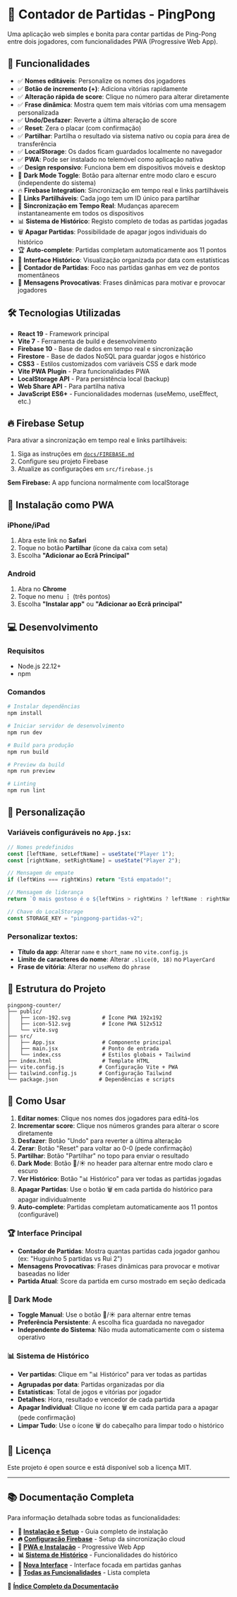 # 🏓 Contador de Partidas - PingPong

Uma aplicação web simples e bonita para contar partidas de Ping-Pong entre dois jogadores, com funcionalidades PWA (Progressive Web App).

## 🚀 Funcionalidades

- ✅ **Nomes editáveis**: Personalize os nomes dos jogadores
- ✅ **Botão de incremento (+)**: Adiciona vitórias rapidamente
- ✅ **Alteração rápida de score**: Clique no número para alterar diretamente
- ✅ **Frase dinâmica**: Mostra quem tem mais vitórias com uma mensagem personalizada
- ✅ **Undo/Desfazer**: Reverte a última alteração de score
- ✅ **Reset**: Zera o placar (com confirmação)
- ✅ **Partilhar**: Partilha o resultado via sistema nativo ou copia para área de transferência
- ✅ **LocalStorage**: Os dados ficam guardados localmente no navegador
- ✅ **PWA**: Pode ser instalado no telemóvel como aplicação nativa
- ✅ **Design responsivo**: Funciona bem em dispositivos móveis e desktop
- 🌙 **Dark Mode Toggle**: Botão para alternar entre modo claro e escuro (independente do sistema)
- 🔥 **Firebase Integration**: Sincronização em tempo real e links partilháveis
- 🔗 **Links Partilháveis**: Cada jogo tem um ID único para partilhar
- 🔄 **Sincronização em Tempo Real**: Mudanças aparecem instantaneamente em todos os dispositivos
- 📊 **Sistema de Histórico**: Registo completo de todas as partidas jogadas
- 🗑️ **Apagar Partidas**: Possibilidade de apagar jogos individuais do histórico
- 🏆 **Auto-complete**: Partidas completam automaticamente aos 11 pontos
- 📱 **Interface Histórico**: Visualização organizada por data com estatísticas
- 🎯 **Contador de Partidas**: Foco nas partidas ganhas em vez de pontos momentâneos
- 💬 **Mensagens Provocativas**: Frases dinâmicas para motivar e provocar jogadores

## 🛠️ Tecnologias Utilizadas

- **React 19** - Framework principal
- **Vite 7** - Ferramenta de build e desenvolvimento
- **Firebase 10** - Base de dados em tempo real e sincronização
- **Firestore** - Base de dados NoSQL para guardar jogos e histórico
- **CSS3** - Estilos customizados com variáveis CSS e dark mode
- **Vite PWA Plugin** - Para funcionalidades PWA
- **LocalStorage API** - Para persistência local (backup)
- **Web Share API** - Para partilha nativa
- **JavaScript ES6+** - Funcionalidades modernas (useMemo, useEffect, etc.)

## 🔥 Firebase Setup

Para ativar a sincronização em tempo real e links partilháveis:
1. Siga as instruções em [`docs/FIREBASE.md`](docs/FIREBASE.md)
2. Configure seu projeto Firebase
3. Atualize as configurações em `src/firebase.js`

**Sem Firebase:** A app funciona normalmente com localStorage

## 📱 Instalação como PWA

### iPhone/iPad
1. Abra este link no **Safari**
2. Toque no botão **Partilhar** (ícone da caixa com seta)
3. Escolha **"Adicionar ao Ecrã Principal"**

### Android
1. Abra no **Chrome**
2. Toque no menu **⋮** (três pontos)
3. Escolha **"Instalar app"** ou **"Adicionar ao Ecrã principal"**

## 💻 Desenvolvimento

### Requisitos
- Node.js 22.12+
- npm

### Comandos

```bash
# Instalar dependências
npm install

# Iniciar servidor de desenvolvimento
npm run dev

# Build para produção
npm run build

# Preview da build
npm run preview

# Linting
npm run lint
```

## 🎨 Personalização

### Variáveis configuráveis no `App.jsx`:

```javascript
// Nomes predefinidos
const [leftName, setLeftName] = useState("Player 1");
const [rightName, setRightName] = useState("Player 2");

// Mensagem de empate
if (leftWins === rightWins) return "Está empatado!";

// Mensagem de liderança
return `O mais gostoso é o ${leftWins > rightWins ? leftName : rightName} pois é a pessoa com mais vitórias.`;

// Chave do LocalStorage
const STORAGE_KEY = "pingpong-partidas-v2";
```

### Personalizar textos:
- **Título da app**: Alterar `name` e `short_name` no `vite.config.js`
- **Limite de caracteres do nome**: Alterar `.slice(0, 18)` no `PlayerCard`
- **Frase de vitória**: Alterar no `useMemo` do `phrase`

## 📁 Estrutura do Projeto

```
pingpong-counter/
├── public/
│   ├── icon-192.svg          # Ícone PWA 192x192
│   ├── icon-512.svg          # Ícone PWA 512x512
│   └── vite.svg
├── src/
│   ├── App.jsx               # Componente principal
│   ├── main.jsx              # Ponto de entrada
│   └── index.css             # Estilos globais + Tailwind
├── index.html                # Template HTML
├── vite.config.js           # Configuração Vite + PWA
├── tailwind.config.js       # Configuração Tailwind
└── package.json             # Dependências e scripts
```

## 🎯 Como Usar

1. **Editar nomes**: Clique nos nomes dos jogadores para editá-los
2. **Incrementar score**: Clique nos números grandes para alterar o score diretamente
3. **Desfazer**: Botão "Undo" para reverter a última alteração
4. **Zerar**: Botão "Reset" para voltar ao 0-0 (pede confirmação)
5. **Partilhar**: Botão "Partilhar" no topo para enviar o resultado
6. **Dark Mode**: Botão 🌙/☀️ no header para alternar entre modo claro e escuro
7. **Ver Histórico**: Botão "📊 Histórico" para ver todas as partidas jogadas
8. **Apagar Partidas**: Use o botão 🗑️ em cada partida do histórico para apagar individualmente
9. **Auto-complete**: Partidas completam automaticamente aos 11 pontos (configurável)

### 🏆 **Interface Principal**
- **Contador de Partidas**: Mostra quantas partidas cada jogador ganhou (ex: "Huguinho 5 partidas vs Rui 2")
- **Mensagens Provocativas**: Frases dinâmicas para provocar e motivar baseadas no líder
- **Partida Atual**: Score da partida em curso mostrado em seção dedicada

### 🌙 **Dark Mode**
- **Toggle Manual**: Use o botão 🌙/☀️ para alternar entre temas
- **Preferência Persistente**: A escolha fica guardada no navegador
- **Independente do Sistema**: Não muda automaticamente com o sistema operativo

### 📊 **Sistema de Histórico**
- **Ver partidas**: Clique em "📊 Histórico" para ver todas as partidas
- **Agrupadas por data**: Partidas organizadas por dia
- **Estatísticas**: Total de jogos e vitórias por jogador
- **Detalhes**: Hora, resultado e vencedor de cada partida
- **Apagar Individual**: Clique no ícone 🗑️ em cada partida para a apagar (pede confirmação)
- **Limpar Tudo**: Use o ícone 🗑️ do cabeçalho para limpar todo o histórico

## 📄 Licença

Este projeto é open source e está disponível sob a licença MIT.

---

## 📚 Documentação Completa

Para informação detalhada sobre todas as funcionalidades:

- **🚀 [Instalação e Setup](docs/SETUP.md)** - Guia completo de instalação
- **🔥 [Configuração Firebase](docs/FIREBASE.md)** - Setup da sincronização cloud
- **📱 [PWA e Instalação](docs/PWA.md)** - Progressive Web App
- **📊 [Sistema de Histórico](docs/HISTORY.md)** - Funcionalidades do histórico
- **🎯 [Nova Interface](docs/INTERFACE.md)** - Interface focada em partidas ganhas
- **🏓 [Todas as Funcionalidades](docs/FEATURES.md)** - Lista completa

📖 **[Índice Completo da Documentação](docs/README.md)**
